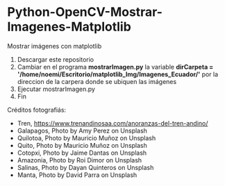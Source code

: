 # Python-OpenCV-Mostrar-Imagenes-Matplotlib
Mostrar imágenes con matplotlib
1. Descargar este repositorio
2. Cambiar en el programa **mostrarImagen.py** la variable  **dirCarpeta = '/home/noemi/Escritorio/matplotlib_Img/Imagenes_Ecuador/'** por la direccion de la carpera donde se ubiquen las imágenes 
3. Ejecutar mostrarImagen.py
4. Fin

Créditos fotografiás:
- Tren, https://www.trenandinosaa.com/anoranzas-del-tren-andino/
- Galapagos, Photo by Amy Perez on Unsplash
- Quilotoa, Photo by Mauricio Muñoz on Unsplash
- Quito, Photo by Mauricio Muñoz on Unsplash
- Cotopxi, Photo by Jaime Dantas on Unsplash 
- Amazonia, Photo by Roi Dimor on Unsplash 
- Salinas, Photo by Dayan Quinteros on Unsplash 
- Manta, Photo by David Parra on Unsplash
